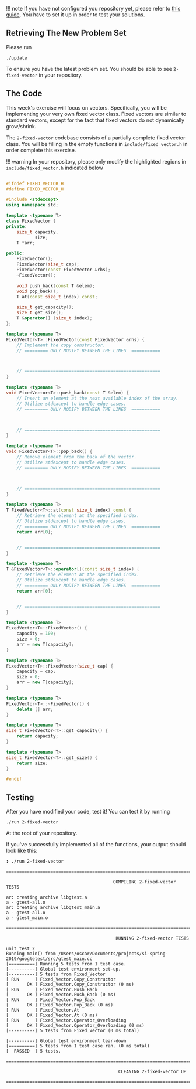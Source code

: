 !!! note
    If you have not configured you repository yet, please refer to [this guide](https://moredatastructures.com/set-up/). You have to set it up in order to test your solutions.

## Retrieving The New Problem Set

Please run

```
./update
```

To ensure you have the latest problem set. You should be able to see `2-fixed-vector` in your repository.

## The Code

This week's exercise will focus on vectors. Specifically, you will be implementing your very own fixed vector class. Fixed vectors are similar to standard vectors, except for the fact that fixed vectors do not dynamically grow/shrink.

The `2-fixed-vector` codebase consists of a partially complete fixed vector class. You will be filling in the empty functions in `include/fixed_vector.h` in order complete this exercise.

!!! warning
    In your repository, please only modify the highlighted regions in `include/fixed_vector.h` indicated below


``` C++ tab="include/fixed_vector.h" hl_lines="33 34 35 44 45 46 55 56 57 66 67 68 77 78 79"

#ifndef FIXED_VECTOR_H
#define FIXED_VECTOR_H

#include <stdexcept>
using namespace std;

template <typename T>
class FixedVector {
private:
    size_t capacity,
           size;
    T *arr;

public:
    FixedVector();
    FixedVector(size_t cap);
    FixedVector(const FixedVector &rhs);
    ~FixedVector();

    void push_back(const T &elem);
    void pop_back();
    T at(const size_t index) const;

    size_t get_capacity();
    size_t get_size();
    T &operator[] (size_t index);
};

template <typename T>
FixedVector<T>::FixedVector(const FixedVector &rhs) {
    // Implement the copy constructor.
    // ========= ONLY MODIFY BETWEEN THE LINES  ===========



    // ====================================================
}

template <typename T>
void FixedVector<T>::push_back(const T &elem) {
    // Insert an element at the next available index of the array.
    // Utilize stdexcept to handle edge cases.
    // ========= ONLY MODIFY BETWEEN THE LINES  ===========



    // ====================================================
}

template <typename T>
void FixedVector<T>::pop_back() {
    // Remove element from the back of the vector.
    // Utilize stdexcept to handle edge cases.
    // ========= ONLY MODIFY BETWEEN THE LINES  ===========



    // ====================================================
}

template <typename T>
T FixedVector<T>::at(const size_t index) const {
    // Retrieve the element at the specified index.
    // Utilize stdexcept to handle edge cases.
    // ========= ONLY MODIFY BETWEEN THE LINES  ===========
    return arr[0];


    // ====================================================
}

template <typename T>
T &FixedVector<T>::operator[](const size_t index) {
    // Retrieve the element at the specified index.
    // Utilize stdexcept to handle edge cases.
    // ========= ONLY MODIFY BETWEEN THE LINES  ===========
    return arr[0];


    // ====================================================
}

template <typename T>
FixedVector<T>::FixedVector() {
    capacity = 100;
    size = 0;
    arr = new T[capacity];
}

template <typename T>
FixedVector<T>::FixedVector(size_t cap) {
    capacity = cap;
    size = 0;
    arr = new T[capacity];
}

template <typename T>
FixedVector<T>::~FixedVector() {
    delete [] arr;
}

template <typename T>
size_t FixedVector<T>::get_capacity() {
    return capacity;
}

template <typename T>
size_t FixedVector<T>::get_size() {
    return size;
}

#endif

```

## Testing

After you have modified your code, test it! You can test it by running

```
./run 2-fixed-vector
```

At the root of your repository.


If you've successfully implemented all of the functions, your output should look like this:
```
❯ ./run 2-fixed-vector

================================================================================================================

                                         COMPILING 2-fixed-vector TESTS

ar: creating archive libgtest.a
a - gtest-all.o
ar: creating archive libgtest_main.a
a - gtest-all.o
a - gtest_main.o

================================================================================================================

                                          RUNNING 2-fixed-vector TESTS

unit_test_2
Running main() from /Users/oscar/Documents/projects/si-spring-2019/googletest/src/gtest_main.cc
[==========] Running 5 tests from 1 test case.
[----------] Global test environment set-up.
[----------] 5 tests from Fixed_Vector
[ RUN      ] Fixed_Vector.Copy_Constructor
[       OK ] Fixed_Vector.Copy_Constructor (0 ms)
[ RUN      ] Fixed_Vector.Push_Back
[       OK ] Fixed_Vector.Push_Back (0 ms)
[ RUN      ] Fixed_Vector.Pop_Back
[       OK ] Fixed_Vector.Pop_Back (0 ms)
[ RUN      ] Fixed_Vector.At
[       OK ] Fixed_Vector.At (0 ms)
[ RUN      ] Fixed_Vector.Operator_Overloading
[       OK ] Fixed_Vector.Operator_Overloading (0 ms)
[----------] 5 tests from Fixed_Vector (0 ms total)

[----------] Global test environment tear-down
[==========] 5 tests from 1 test case ran. (0 ms total)
[  PASSED  ] 5 tests.

================================================================================================================

                                           CLEANING 2-fixed-vector UP

================================================================================================================
```

